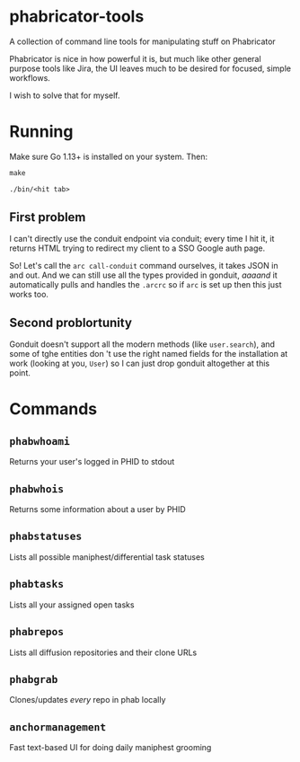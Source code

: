 # phabricator-tools
A collection of command line tools for manipulating stuff on Phabricator

Phabricator is nice in how powerful it is, but much like other general purpose tools like Jira, the UI leaves much to be desired for focused, simple workflows.

I wish to solve that for myself.

# Running

Make sure Go 1.13+ is installed on your system. Then:

```Makefile
make

./bin/<hit tab>
```


## First problem

I can't directly use the conduit endpoint via conduit; every time I hit it, it returns HTML trying to redirect my client to a SSO Google auth page.

So! Let's call the `arc call-conduit` command ourselves, it takes JSON in and out. And we can still use all the types provided in gonduit, _aaaand_ it automatically pulls and handles the `.arcrc` so if `arc` is set up then this just works too.

## Second problortunity

Gonduit doesn't support all the modern methods (like `user.search`), and some of tghe entities don 't use the right named fields for the installation at work (looking at you, `User`) so I can just drop gonduit altogether at this point.

# Commands

## `phabwhoami`

Returns your user's logged in PHID to stdout

## `phabwhois`

Returns some information about a user by PHID

## `phabstatuses`

Lists all possible maniphest/differential task statuses

## `phabtasks`

Lists all your assigned open tasks

## `phabrepos`

Lists all diffusion repositories and their clone URLs

## `phabgrab`

Clones/updates _every_ repo in phab locally

## `anchormanagement`

Fast text-based UI for doing daily maniphest grooming
